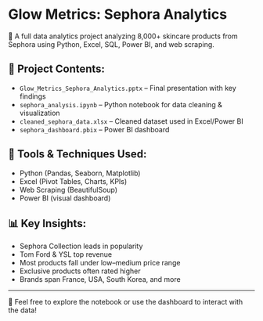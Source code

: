 # Glow Metrics: Sephora Analytics

💄 A full data analytics project analyzing 8,000+ skincare products from Sephora using Python, Excel, SQL, Power BI, and web scraping.

## 📁 Project Contents:
- `Glow_Metrics_Sephora_Analytics.pptx` – Final presentation with key findings
- `sephora_analysis.ipynb` – Python notebook for data cleaning & visualization
- `cleaned_sephora_data.xlsx` – Cleaned dataset used in Excel/Power BI
- `sephora_dashboard.pbix` – Power BI dashboard

## 🔧 Tools & Techniques Used:
- Python (Pandas, Seaborn, Matplotlib)
- Excel (Pivot Tables, Charts, KPIs)
- Web Scraping (BeautifulSoup)
- Power BI (visual dashboard)

## 📊 Key Insights:
- Sephora Collection leads in popularity
- Tom Ford & YSL top revenue
- Most products fall under low–medium price range
- Exclusive products often rated higher
- Brands span France, USA, South Korea, and more

---

💬 Feel free to explore the notebook or use the dashboard to interact with the data!


